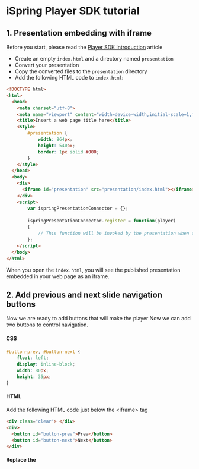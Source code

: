 # iSpring Player SDK tutorial

## 1. Presentation embedding with iframe

Before you start, please read the [Player SDK Introduction](player-sdk-intro.md) article

- Create an empty `index.html` and a directory named `presentation`
- Convert your presentation
- Copy the converted files to the `presentation` directory
- Add the following HTML code to `index.html`:

```html
<!DOCTYPE html>
<html>
  <head>
    <meta charset="utf-8">
    <meta name="viewport" content="width=device-width,initial-scale=1,maximum-scale=1"/>
    <title>Insert a web page title here</title>
    <style>
        #presentation {
            width: 864px;
            height: 540px;
            border: 1px solid #000;
        }
    </style>
  </head>
  <body>
    <div>
      <iframe id="presentation" src="presentation/index.html"></iframe>
    </div>
    <script>
        var ispringPresentationConnector = {};

        ispringPresentationConnector.register = function(player)
        {
            // This function will be invoked by the presentation when the player is initialized
        };
    </script>
  </body>
</html>
```

When you open the `index.html`, you will see the published presentation embedded in your web page as an iframe.


## 2. Add previous and next slide navigation buttons

Now we are ready to add buttons that will make the player
Now we can add two buttons to control navigation.

#### CSS

```css
#button-prev, #button-next {
    float: left;
    display: inline-block;
    width: 80px;
    height: 35px;
}
```
#### HTML
Add the following HTML code just below the &lt;iframe&gt; tag
```html
<div class="clear"> </div>
<div>
  <button id="button-prev">Prev</button>
  <button id="button-next">Next</button>
</div>
```
#### Replace the <script> tag content with the following code:
```js
var ispringPresentationConnector = {};

ispringPresentationConnector.register = function(player) {
    var playbackController = player.view().playbackController();
    initPlaybackControls(playbackController);
};

function initPlaybackControls(playbackController) {
    var prevBtn = document.getElementById("button-prev");
    prevBtn.onclick = function() {
        playbackController.gotoPreviousSlide();
    };

    var nextBtn = document.getElementById("button-next");
    nextBtn.onclick = function() {
        playbackController.gotoNextSlide();
    };
}
```

## 3. Current Slide Indicator

Let's add indicator with current slide number between Next and Prev buttons:

![](images/player-nav-panel.png)

#### Changes in HTML

```diff
<body>
  <div class="buttons">
    <button id="button-prev">Prev</button>
+    <div id="slide-counter">
+        <p id="current-slide"></p>
+    </div>
    <button id="button-next">Next</button>
  </div>
</body>
```
#### Customizing with CSS
```css
#slide-counter {
    float: left;
    text-align: center;
    min-width: 80px;
    border: 1px solid #000;
    vertical-align: bottom;
    display: inline-block;
    height: 33px;
}
#current-slide {
    margin-top: 7px;
    border: none;
    width: 100%;
}
```
#### Changes in Javascript
```diff
var ispringPresentationConnector = {};

ispringPresentationConnector.register = function(player) {
+    var presentation = player.presentation();
    var playbackController = player.view().playbackController();
+    var slidesCount = presentation.slides().count();
+    initPlaybackControls(playbackController, slidesCount);
};

-function initPlaybackControls(playbackController) {
+function initPlaybackControls(playbackController, slidesCount) {
    var prevBtn = document.getElementById("button-prev");
    prevBtn.onclick = function() {
        playbackController.gotoPreviousSlide();
    };

    var nextBtn = document.getElementById("button-next");
    nextBtn.onclick = function() {
        playbackController.gotoNextSlide();
    };

+    var slideNoLabel = document.getElementById("current-slide");
+    playbackController.slideChangeEvent().addHandler(function(slideIndex)
+    {
+        slideNoLabel.innerHTML = (slideIndex + 1).toString() + "/" + slidesCount;
+    });
}
```

## 4. Selecting Slide by Number

Right now we have indicator which shows current slide number. It will be useful to add abilty for changing slide by entering it's number.

#### Changes in HTML
```diff
-        <p id="current-slide"></p>
+        <input id="current-slide" type="text" size="3">
+        <span>/</span>
+        <span id="slide-count">0</span>
```

#### Changes in CSS
```diff
#current-slide {
-    border: none;
-    width: 100%;
+    border: 1px solid #8AD;
+    width: 35%;
}
```

#### Remove the following Javascript:
```diff
-    var slideNoLabel = document.getElementById("current-slide");
-    playbackController.slideChangeEvent().addHandler(function(slideIndex)
-    {
-        slideNoLabel.innerHTML = (slideIndex + 1).toString() + "/" + slidesCount;
-    });
```
#### Replace it with:
```js
    var slideCountLabel = document.getElementById("slide-count");
    slideCountLabel.innerHTML = slidesCount.toString();
    var slideNoInput = document.getElementById("current-slide");
    playbackController.slideChangeEvent().addHandler(function(slideIndex)
    {
        slideNoInput.value = (slideIndex + 1).toString();
    });
    slideNoInput.onchange = function()
    {
        var currentSlideIndex = playbackController.currentSlideIndex();
        var nextSlideIndex = parseInt(slideNoInput.value) - 1;
        if (nextSlideIndex >= 0 && nextSlideIndex < slidesCount)
        {
            playbackController.gotoSlide(nextSlideIndex);
        }
        else
        {
            slideNoInput.value = (currentSlideIndex + 1).toString();
        }
    };
```

